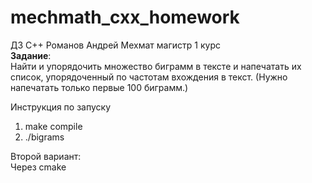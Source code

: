# mechmath_cxx_homework
ДЗ C++ Романов Андрей  Мехмат магистр  1 курс  
**Задание**:  
Найти и упорядочить множество биграмм в тексте и напечатать их список, упорядоченный по частотам вхождения в текст. (Нужно напечатать только первые 100 биграмм.)

Инструкция по запуску  
1. make compile
2. ./bigrams

Второй вариант:  
Через cmake

